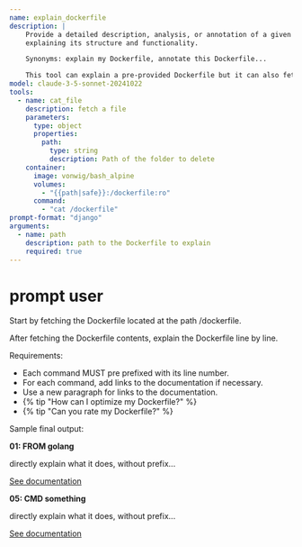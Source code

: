 ```yaml
---
name: explain_dockerfile
description: |
    Provide a detailed description, analysis, or annotation of a given Dockerfile,
    explaining its structure and functionality.

    Synonyms: explain my Dockerfile, annotate this Dockerfile...

    This tool can explain a pre-provided Dockerfile but it can also fetch the Dockerfile from the user's workspace.
model: claude-3-5-sonnet-20241022
tools:
  - name: cat_file
    description: fetch a file
    parameters:
      type: object
      properties:
        path:
          type: string
          description: Path of the folder to delete
    container:
      image: vonwig/bash_alpine
      volumes: 
        - "{{path|safe}}:/dockerfile:ro"
      command:
        - "cat /dockerfile"
prompt-format: "django"
arguments:
  - name: path
    description: path to the Dockerfile to explain
    required: true
---
```


# prompt user

Start by fetching the Dockerfile located at the path /dockerfile.

After fetching the Dockerfile contents, explain the Dockerfile line by line.

Requirements:
 + Each command MUST pre prefixed with its line number.
 + For each command, add links to the documentation if necessary.
 + Use a new paragraph for links to the documentation.
 + {% tip "How can I optimize my Dockerfile?" %}
 + {% tip "Can you rate my Dockerfile?" %}

Sample final output:

**01: FROM golang**

directly explain what it does, without prefix...

[See documentation](https://docs.docker.com/engine/reference/builder/#command)

**05: CMD something**

directly explain what it does, without prefix...

[See documentation](https://docs.docker.com/engine/reference/builder/#command)

